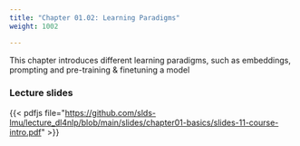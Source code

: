 ```yaml
---
title: "Chapter 01.02: Learning Paradigms"
weight: 1002

---
```

This chapter introduces different learning paradigms, such as embeddings, prompting and pre-training & finetuning a model

<!--more-->

### Lecture slides

{{< pdfjs file="https://github.com/slds-lmu/lecture_dl4nlp/blob/main/slides/chapter01-basics/slides-11-course-intro.pdf" >}}

